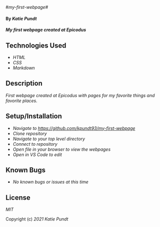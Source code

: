 #_my-first-webpage_#

#### By _Katie Pundt_

#### _My first webpage created at Epicodus_

## Technologies Used

* _HTML_
* _CSS_
* _Markdown_

## Description
_First webpage created at Epicodus with pages for my favorite things and favorite places._

## Setup/Installation
* _Navigate to https://github.com/kpundt93/my-first-webpage_
* _Clone repository_
* _Navigate to your top level directory_
* _Connect to repository_
* _Open file in your browser to view the webpages_
* _Open in VS Code to edit_

## Known Bugs
* _No known bugs or issues at this time_

## License
_MIT_

Copyright (c) _2021_ _Katie Pundt_